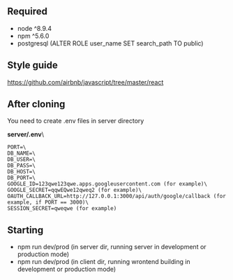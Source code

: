## Required
- node ^8.9.4
- npm ^5.6.0
- postgresql (ALTER ROLE user_name SET search_path TO public)

## Style guide
https://github.com/airbnb/javascript/tree/master/react

## After cloning
You need to create .env files in server directory

**server/.env**\
```
PORT=\
DB_NAME=\
DB_USER=\
DB_PASS=\
DB_HOST=\
DB_PORT=\
GOOGLE_ID=123qwe123qwe.apps.googleusercontent.com (for example)\
GOOGLE_SECRET=qqwEQwe12qweq2 (for example)\
OAUTH_CALLBACK_URL=http://127.0.0.1:3000/api/auth/google/callback (for example, if PORT == 3000)\
SESSION_SECRET=qweqwe (for example)
```

## Starting
- npm run dev/prod (in server dir, running server in development or production mode)
- npm run dev/prod (in client dir, running wrontend building in development or production mode)
